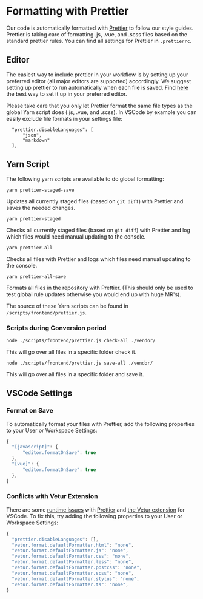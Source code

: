 # Formatting with Prettier

Our code is automatically formatted with [Prettier](https://prettier.io) to follow our style guides. Prettier is taking care of formatting .js, .vue, and .scss files based on the standard prettier rules. You can find all settings for Prettier in `.prettierrc`.

## Editor

The easiest way to include prettier in your workflow is by setting up your preferred editor (all major editors are supported) accordingly. We suggest setting up prettier to run automatically when each file is saved. Find [here](https://prettier.io/docs/en/editors.html) the best way to set it up in your preferred editor. 

Please take care that you only let Prettier format the same file types as the global Yarn script does (.js, .vue, and .scss). In VSCode by example you can easily exclude file formats in your settings file:

```
  "prettier.disableLanguages": [
      "json",
      "markdown"
  ],
```

## Yarn Script

The following yarn scripts are available to do global formatting:

```
yarn prettier-staged-save
```

Updates all currently staged files (based on `git diff`) with Prettier and saves the needed changes.

```
yarn prettier-staged
```
Checks all currently staged files (based on `git diff`) with Prettier and log which files would need manual updating to the console.

```
yarn prettier-all
```

Checks all files with Prettier and logs which files need manual updating to the console.

```
yarn prettier-all-save
```

Formats all files in the repository with Prettier. (This should only be used to test global rule updates otherwise you would end up with huge MR's).

The source of these Yarn scripts can be found in `/scripts/frontend/prettier.js`.

### Scripts during Conversion period

```
node ./scripts/frontend/prettier.js check-all ./vendor/
```

This will go over all files in a specific folder check it.

```
node ./scripts/frontend/prettier.js save-all ./vendor/
```

This will go over all files in a specific folder and save it.

## VSCode Settings

### Format on Save

To automatically format your files with Prettier, add the following properties to your User or Workspace Settings:

```javascript
{
  "[javascript]": {
      "editor.formatOnSave": true
  },
  "[vue]": {
      "editor.formatOnSave": true
  },
}
```

### Conflicts with Vetur Extension

There are some [runtime issues](https://github.com/vuejs/vetur/issues/950) with [Prettier](https://marketplace.visualstudio.com/items?itemName=esbenp.prettier-vscode) and [the Vetur extension](https://marketplace.visualstudio.com/items?itemName=octref.vetur) for VSCode. To fix this, try adding the following properties to your User or Workspace Settings:

```javascript
{
  "prettier.disableLanguages": [],
  "vetur.format.defaultFormatter.html": "none",
  "vetur.format.defaultFormatter.js": "none",
  "vetur.format.defaultFormatter.css": "none",
  "vetur.format.defaultFormatter.less": "none",
  "vetur.format.defaultFormatter.postcss": "none",
  "vetur.format.defaultFormatter.scss": "none",
  "vetur.format.defaultFormatter.stylus": "none",
  "vetur.format.defaultFormatter.ts": "none",
}
```
